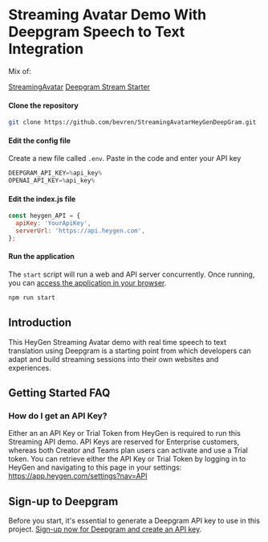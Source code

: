 # Streaming Avatar Demo With Deepgram Speech to Text Integration

Mix of:

[StreamingAvatar](https://github.com/HeyGen-Official/StreamingAvatar)
[Deepgram Stream Starter](https://github.com/deepgram-starters/live-node-starter/tree/main)

#### Clone the repository

```bash
git clone https://github.com/bevren/StreamingAvatarHeyGenDeepGram.git
```

#### Edit the config file

Create a new file called `.env`. Paste in the code and enter your API key 

```js
DEEPGRAM_API_KEY=%api_key%
OPENAI_API_KEY=%api_key%
```

#### Edit the index.js file

```js
const heygen_API = {
  apiKey: 'YourApiKey',
  serverUrl: 'https://api.heygen.com',
};
```

#### Run the application

The `start` script will run a web and API server concurrently. Once running, you can [access the application in your browser](http://localhost:3000/).

```bash
npm run start
```

## Introduction

This HeyGen Streaming Avatar demo with real time speech to text translation using Deepgram is a starting point from which developers can adapt and build streaming sessions into their own websites and experiences.

## Getting Started FAQ

### How do I get an API Key?

Either an an API Key or Trial Token from HeyGen is required to run this Streaming API demo. API Keys are reserved for Enterprise customers, whereas both Creator and Teams plan users can activate and use a Trial token. You can retrieve either the API Key or Trial Token by logging in to HeyGen and navigating to this page in your settings: https://app.heygen.com/settings?nav=API

## Sign-up to Deepgram

Before you start, it's essential to generate a Deepgram API key to use in this project. [Sign-up now for Deepgram and create an API key](https://console.deepgram.com/signup?jump=keys).


